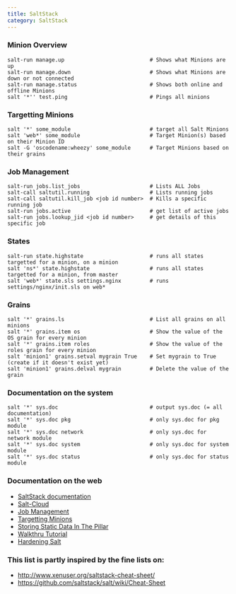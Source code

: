 ```yaml
---
title: SaltStack
category: SaltStack
---
```


### Minion Overview

    salt-run manage.up                           # Shows what Minions are up
    salt-run manage.down                         # Shows what Minions are down or not connected
    salt-run manage.status                       # Shows both online and offline Minions
    salt '*'' test.ping                          # Pings all minions

### Targetting Minions

    salt '*' some_module                         # target all Salt Minions
    salt 'web*' some_module                      # Target Minion(s) based on their Minion ID
    salt -G 'oscodename:wheezy' some_module      # Target Minions based on their grains

### Job Management

    salt-run jobs.list_jobs                      # Lists ALL Jobs
    salt-call saltutil.running                   # Lists running jobs
    salt-call saltutil.kill_job <job id number>  # Kills a specific running job
    salt-run jobs.active                         # get list of active jobs
    salt-run jobs.lookup_jid <job id number>     # get details of this specific job

### States

    salt-run state.highstate                     # runs all states targetted for a minion, on a minion
    salt 'ns*' state.highstate                   # runs all states targetted for a minion, from master
    salt 'web*' state.sls settings.nginx         # runs settings/nginx/init.sls on web*

### Grains

    salt '*' grains.ls                           # List all grains on all minions
    salt '*' grains.item os                      # Show the value of the OS grain for every minion
    salt '*' grains.item roles                   # Show the value of the roles grain for every minion
    salt 'minion1' grains.setval mygrain True    # Set mygrain to True (create if it doesn't exist yet)
    salt 'minion1' grains.delval mygrain         # Delete the value of the grain

### Documentation on the system
    salt '*' sys.doc                             # output sys.doc (= all documentation)
    salt '*' sys.doc pkg                         # only sys.doc for pkg module
    salt '*' sys.doc network                     # only sys.doc for network module
    salt '*' sys.doc system                      # only sys.doc for system module
    salt '*' sys.doc status                      # only sys.doc for status module

### Documentation on the web
  * [SaltStack documentation](https://docs.saltstack.com/en/latest/)
  * [Salt-Cloud](https://docs.saltstack.com/en/latest/topics/cloud/)
  * [Job Management](https://docs.saltstack.com/en/latest/topics/jobs/)
  * [Targetting Minions](https://docs.saltstack.com/en/latest/topics/targeting/)
  * [Storing Static Data In The Pillar](https://docs.saltstack.com/en/latest/topics/pillar/)
  * [Walkthru Tutorial](https://docs.saltstack.com/en/latest/topics/tutorials/walkthrough.html)
  * [Hardening Salt](https://docs.saltstack.com/en/latest/topics/hardening.html)

### This list is partly inspired by the fine lists on:
  * http://www.xenuser.org/saltstack-cheat-sheet/
  * https://github.com/saltstack/salt/wiki/Cheat-Sheet
